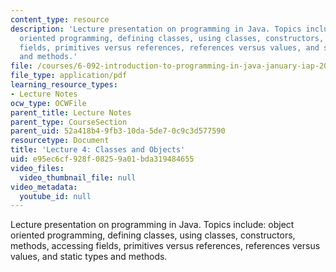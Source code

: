 ```yaml
---
content_type: resource
description: 'Lecture presentation on programming in Java. Topics include: object
  oriented programming, defining classes, using classes, constructors, methods, accessing
  fields, primitives versus references, references versus values, and static types
  and methods.'
file: /courses/6-092-introduction-to-programming-in-java-january-iap-2010/e95ec6cf928f08259a01bda319484655_MIT6_092IAP10_lec04.pdf
file_type: application/pdf
learning_resource_types:
- Lecture Notes
ocw_type: OCWFile
parent_title: Lecture Notes
parent_type: CourseSection
parent_uid: 52a418b4-9fb3-10da-5de7-0c9c3d577590
resourcetype: Document
title: 'Lecture 4: Classes and Objects'
uid: e95ec6cf-928f-0825-9a01-bda319484655
video_files:
  video_thumbnail_file: null
video_metadata:
  youtube_id: null
---
```

Lecture presentation on programming in Java. Topics include: object oriented programming, defining classes, using classes, constructors, methods, accessing fields, primitives versus references, references versus values, and static types and methods.

